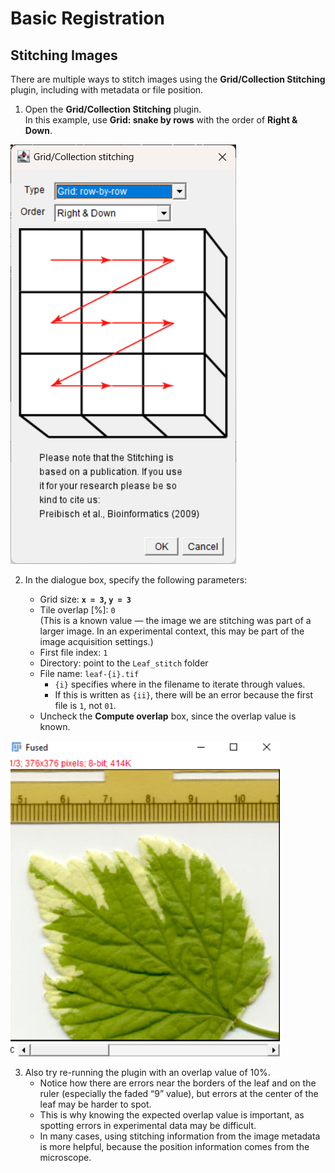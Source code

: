 # Basic Registration 

## Stitching Images

There are multiple ways to stitch images using the **Grid/Collection Stitching** plugin, including with metadata or file position.

<!-- __Todo: Find leaf data -->

1. Open the **Grid/Collection Stitching** plugin.  
   In this example, use **Grid: snake by rows** with the order of **Right & Down**.

![Grid stitcher](images/grid-stitcher.png)

2. In the dialogue box, specify the following parameters:

   - Grid size: **`x = 3`, `y = 3`**
   - Tile overlap [%]: `0`  
     (This is a known value — the image we are stitching was part of a larger image. In an experimental context, this may be part of the image acquisition settings.)
   - First file index: `1`
   - Directory: point to the `Leaf_stitch` folder
   - File name: `leaf-{i}.tif`
     - `{i}` specifies where in the filename to iterate through values.
     - If this is written as `{ii}`, there will be an error because the first file is `1`, not `01`.
   - Uncheck the **Compute overlap** box, since the overlap value is known.

![Fused leaf image](images/fused-leaf.png)

3. Also try re-running the plugin with an overlap value of 10%.  
   - Notice how there are errors near the borders of the leaf and on the ruler (especially the faded “9” value), but errors at the center of the leaf may be harder to spot.
   - This is why knowing the expected overlap value is important, as spotting errors in experimental data may be difficult.
   - In many cases, using stitching information from the image metadata is more helpful, because the position information comes from the microscope.
